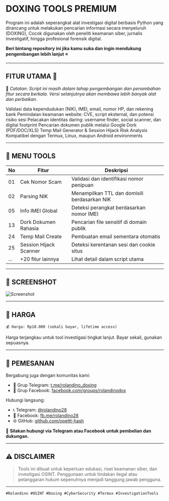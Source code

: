 # DOXING TOOLS PREMIUM 

Program ini adalah seperangkat alat investigasi digital berbasis Python yang dirancang untuk melakukan pencarian informasi secara menyeluruh (DOXING), Cocok digunakan oleh peneliti keamanan siber, jurnalis investigatif, hingga profesional forensik digital.

**Beri bintang repository ini jika kamu suka dan ingin mendukung pengembangan lebih lanjut ⭐**

---

## FITUR UTAMA 🧠

📌 *Catatan: Script ini masih dalam tahap pengembangan dan penambahan fitur secara berkala. Versi selanjutnya akan membawa lebih banyak alat dan perbaikan.*

Validasi data kependudukan (NIK), IMEI, email, nomor HP, dan rekening bank
Pemindaian keamanan website: CVE, script eksternal, dan potensi risiko sesi
Pelacakan identitas daring: username finder, social scanner, dan digital footprint
Pencarian dokumen publik melalui Google Dork (PDF/DOC/XLS)
Temp Mail Generator & Session Hijack Risk Analysis
Kompatibel dengan Termux, Linux, maupun Android environments

---

## 📌 MENU TOOLS

| No  | Fitur                  | Deskripsi                                    |
| --- | ---------------------- | -------------------------------------------- |
| 01  | Cek Nomor Scam         | Validasi dan identifikasi nomor penipuan     |
| 02  | Parsing NIK            | Menampilkan TTL dan domisili berdasarkan NIK |
| 05  | Info IMEI Global       | Deteksi perangkat berdasarkan nomor IMEI     |
| 13  | Dork Dokumen Rahasia   | Pencarian file sensitif di domain publik     |
| 24  | Temp Mail Create       | Pembuatan email sementara otomatis           |
| 25  | Session Hijack Scanner | Deteksi kerentanan sesi dan cookie situs     |
| ... | +20 fitur lainnya      | Lihat detail dalam script utama              |

---

## 🧪 SCREENSHOT

![Screenshot](https://i.imgur.com/123ABC.png) <!-- Ganti link ini ke screenshot real -->

---

## 💸 HARGA

```
💰 Harga: Rp10.000 (sekali bayar, lifetime access)
```

Harga terjangkau untuk tool investigasi tingkat lanjut. Bayar sekali, gunakan sepuasnya.

---

## 📲 PEMESANAN

Bergabung juga dengan komunitas kami:

* 💬 Grup Telegram: [t.me/rolandino\_doxing](https://t.me/rolandino_doxing)
* 📘 Grup Facebook: [facebook.com/groups/rolandinodox](https://facebook.com/groups/rolandinodox)

Hubungi langsung:

* 📞 Telegram: [@rolandino28](https://t.me/rolandino28)
* 💬 Facebook: [fb.me/rolandino28](https://fb.me/rolandino28)
* 🌐 GitHub: [github.com/opettt-hash](https://github.com/opettt-hash)

🛒 **Silakan hubungi via Telegram atau Facebook untuk pembelian dan dukungan.**

---

## ⚠️ DISCLAIMER

> Tools ini dibuat untuk keperluan edukasi, riset keamanan siber, dan investigasi OSINT.
> Penggunaan untuk tindakan ilegal atau pelanggaran hukum sepenuhnya menjadi tanggung jawab pengguna.

---

```
#Rolandino #OSINT #Doxing #CyberSecurity #Termux #InvestigationTools
```
